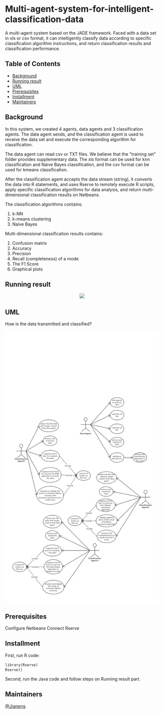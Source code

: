 # Multi-agent-system-for-intelligent-classification-data
A multi-agent system based on the JADE framework. Faced with a data set in xls or csv format, it can intelligently classify data according to specific classification algorithm instructions, and return classification results and classification performance.

## Table of Contents

- [Background](#background)
- [Running result](#running-result)
- [UML](#uml)
- [Prerequisites](#prerequisites)
- [Installment](#installment) 
- [Maintainers](#maintainers)

## Background
In this system, we created 4 agents, data agents and 3 classification agents. The data agent sends, and the classification agent is used to receive the data set and execute the corresponding algorithm for classification.

The data agent can read csv or TXT files. We believe that the "training set" folder provides supplementary data. The xls format can be used for knn classification and Naive Bayes classification, and the csv format can be used for kmeans classification.

After the classification agent accepts the data stream (string), it converts the data into R statements, and uses Rserve to remotely execute R scripts, apply specific classification algorithms for data analysis, and return multi-dimensional classification results on Netbeans.

The classification algorithms contains:
1. k-NN
2. k-means clustering
3. Naive Bayes

Multi-dimensional classification results contains:
1. Confusion matrix
2. Accuracy
3. Precision
4. Recall (completeness) of a mode
5. The F1 Score
6. Graphical plots

## Running result
<p align="center">
<img src="https://github.com/jianengli/Multi-agent-system-for-intelligent-classification-data/blob/master/GIF.gif"/>
</p>

## UML
How is the data transmitted and classified?
<p align="center">
<img src="https://github.com/jianengli/Multi-agent-system-for-intelligent-classification-data/blob/master/UML.png"/>
</p>

## Prerequisites
Configure Netbeans
Connect Rserve

## Installment
First, run R code:
```
library(Rserve)
Rserve()
```
Second, run the Java code and follow steps on Running result part.

## Maintainers
[@Jianeng](https://github.com/jianengli).

